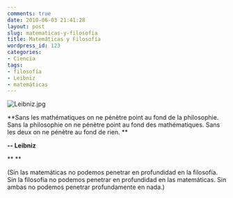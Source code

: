 ```yaml
---
comments: true
date: 2010-06-03 21:41:28
layout: post
slug: matematicas-y-filosofia
title: Matemáticas y Filosofía
wordpress_id: 123
categories:
- Ciencia
tags:
- filosofía
- Leibniz
- matemáticas
---
```


![Leibniz.jpg](http://www.lnds.net/blog/images/Leibniz.jpg)


**Sans les mathématiques on ne pénètre point au fond de la philosophie.
Sans la philosophie on ne pénètre point au fond des mathématiques.
Sans les deux on ne pénètre au fond de rien. **




**-- Leibniz**




**
**




(Sin las matemáticas no podemos penetrar en profundidad en la filosofía. Sin la filosofía no podemos penetrar en profundidad en las matemáticas. Sin ambas no podemos penetrar profundamente en nada.)









